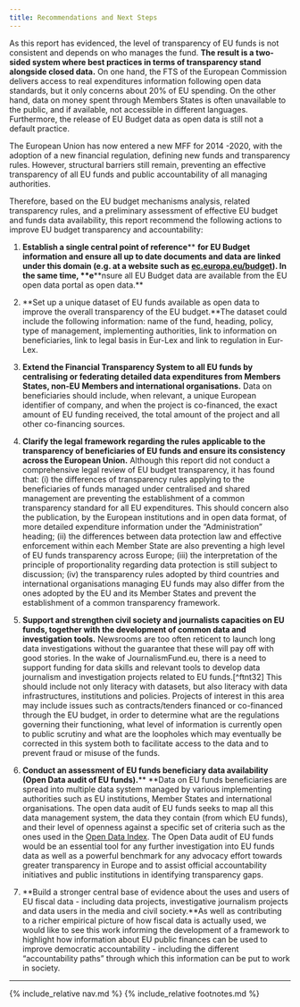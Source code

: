 ```yaml
---
title: Recommendations and Next Steps
---
```


As this report has evidenced, the level of transparency of EU funds is not consistent and depends on who manages the fund. **The result is a two-sided system where best practices in terms of transparency stand alongside closed data.** On one hand, the FTS of the European Commission delivers access to real expenditures information following open data standards, but it only concerns about 20% of EU spending. On the other hand, data on money spent through Members States is often unavailable to the public, and if available, not accessible in different languages. Furthermore, the release of EU Budget data as open data is still not a default practice.

The European Union has now entered a new MFF for 2014 -2020, with the adoption of a new financial regulation, defining new funds and transparency rules. However, structural barriers still remain, preventing an effective transparency of all EU funds and public accountability of all managing authorities.

Therefore, based on the EU budget mechanisms analysis, related transparency rules, and a preliminary assessment of effective EU budget and funds data availability, this report recommend the following actions to improve EU budget transparency and accountability:

1.  **Establish a single central point of reference**** ****for EU Budget information** and ensure all up to date documents and data are linked under this domain (e.g. at a website such as [ec.europa.eu/budget](http://ec.europa.eu/budget)). In the same time, **e****nsure all EU Budget data are available from the EU open data portal as open data.**

1.  **Set up a unique dataset of EU funds available as open data to improve the overall transparency of the EU budget.**The dataset could include the following information: name of the fund, heading, policy, type of management, implementing authorities, link to information on beneficiaries, link to legal basis in Eur-Lex and link to regulation in Eur-Lex.

1.  **Extend the Financial Transparency System to all EU funds by centralising or federating detailed data expenditures from Members States, non-EU Members and international organisations.** Data on beneficiaries should include, when relevant, a unique European identifier of company, and when the project is co-financed, the exact amount of EU funding received, the total amount of the project and all other co-financing sources.

1.  **Clarify the legal framework regarding the rules applicable to the transparency of beneficiaries of EU funds and ensure its consistency across the European Union.** Although this report did not conduct a comprehensive legal review of EU budget transparency, it has found that: (i) the differences of transparency rules applying to the beneficiaries of funds managed under centralised and shared management are preventing the establishment of a common transparency standard for all EU expenditures. This should concern also the publication, by the European institutions and in open data format, of more detailed expenditure information under the “Administration” heading; (ii) the differences between data protection law and effective enforcement within each Member State are also preventing a high level of EU funds transparency across Europe; (iii) the interpretation of the principle of proportionality regarding data protection is still subject to discussion; (iv) the transparency rules adopted by third countries and international organisations managing EU funds may also differ from the ones adopted by the EU and its Member States and prevent the establishment of a common transparency framework.

1.  **Support and strengthen civil society and journalists capacities on EU funds, together with the development of common data and investigation tools.** Newsrooms are too often reticent to launch long data investigations without the guarantee that these will pay off with good stories. In the wake of JournalismFund.eu, there is a need to support funding for data skills and relevant tools to develop data journalism and investigation projects related to EU funds.[^ftnt32] This should include not only literacy with datasets, but also literacy with data infrastructures, institutions and policies. Projects of interest in this area may include issues such as contracts/tenders financed or co-financed through the EU budget, in order to determine what are the regulations governing their functioning, what level of information is currently open to public scrutiny and what are the loopholes which may eventually be corrected in this system both to facilitate access to the data and to prevent fraud or misuse of the funds.

1.  **Conduct an assessment of EU funds beneficiary data availability (Open Data audit of EU funds).**** **Data on EU funds beneficiaries are spread into multiple data system managed by various implementing authorities such as EU institutions, Member States and international organisations. The open data audit of EU funds seeks to map all this data management system, the data they contain (from which EU funds), and their level of openness against a specific set of criteria such as the ones used in the [Open Data Index](http://index.okfn.org/). The Open Data audit of EU funds would be an essential tool for any further investigation into EU funds data as well as a powerful benchmark for any advocacy effort towards greater transparency in Europe and to assist official accountability initiatives and public institutions in identifying transparency gaps.

1.  **Build a stronger central base of evidence about the uses and users of EU fiscal data - including data projects, investigative journalism projects and data users in the media and civil society.**As well as contributing to a richer empirical picture of how fiscal data is actually used, we would like to see this work informing the development of a framework to highlight how information about EU public finances can be used to improve democratic accountability - including the different “accountability paths” through which this information can be put to work in society.

* * * * *

{% include_relative nav.md %}
{% include_relative footnotes.md %}
